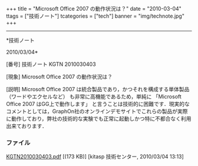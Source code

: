 ﻿+++
title = "Microsoft Office 2007 の動作状況は？"
date = "2010-03-04"
ttags = ["技術ノート"]
tcategories = ["tech"]
banner = "img/technote.jpg"
+++

-----------------------------------------------------------------------------------------------------------------------------

*技術ノート

2010/03/04*


[番号]
技術ノート KGTN 2010030403

[現象]
Microsoft Office 2007 の動作状況は？

[説明]
Microsoft Office 2007 は統合製品であり，かつそれを構成する単体製品
（ワードやエクセルなど） も非常に高機能であるため，単純に 「Microsoft
Office 2007 はGG上で動作します」
と言うことは技術的に困難です．現実的なコメントとしては，GraphOn社のオンラインデモサイトでこれらの製品が実際に動作しており，弊社の技術的な実験でも正常に起動しかつ特に不都合なく利用出来ております．


### ファイル

 
 


[KGTN2010030403.pdf](http://techreport.kitasp.net/attachments/download/81/KGTN2010030403.pdf)
 [(173 KB)] [kitasp 技術センター, 2010/03/04
13:13]


 


 

